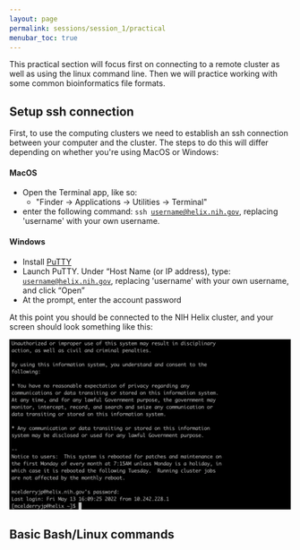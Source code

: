 ```yaml
---
layout: page
permalink: sessions/session_1/practical
menubar_toc: true
---
```


This practical section will focus first on connecting to a remote cluster
as well as using the linux command line. Then we will practice working with
some common bioinformatics file formats.

## Setup ssh connection

First, to use the computing clusters we need to establish an ssh connection
between your computer and the cluster. The steps to do this will differ
depending on whether you're using MacOS or Windows:

#### MacOS

- Open the Terminal app, like so:
	- "Finder -> Applications -> Utilities -> Terminal"
- enter the following command: <code>ssh username@helix.nih.gov</code>,
replacing 'username' with your own username.

#### Windows

- Install [PuTTY](https://www.chiark.greenend.org.uk/~sgtatham/putty/latest.html)
- Launch PuTTY. Under “Host Name (or IP address), type:
<code>username@helix.nih.gov</code>, replacing 'username' with your own username,
and click “Open”
- At the prompt, enter the account password

At this point you should be connected to the NIH Helix cluster, and your screen
should look something like this:

<img src="sess1_assets/login_screen.png">

## Basic Bash/Linux commands
